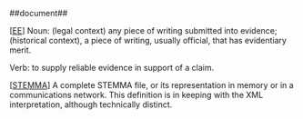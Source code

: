 ##document##

\[[EE](SOURCES.md#EE)\]  Noun: (legal context) any piece of writing submitted into evidence; (historical context), a piece of writing, usually official, that has evidentiary merit.

Verb: to supply reliable evidence in support of a claim.

\[[STEMMA](SOURCES.md#STEMMA)\] A complete STEMMA file, or its representation in memory or in a communications network. This definition is in keeping with the XML interpretation, although technically distinct.
